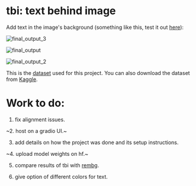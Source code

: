 # tbi: text behind image

Add text in the image's background (something like this, test it out [here](https://huggingface.co/spaces/Sartc/tbi)):

![final_output_3](https://github.com/user-attachments/assets/041a3261-d740-4d3b-b92c-dc28542529c3)

![final_output](https://github.com/user-attachments/assets/ec35957e-b8fc-46fc-9665-eb22e9829628)

![final_output_2](https://github.com/user-attachments/assets/b13eecda-824e-4168-b29e-d3e3132847b9)

This is the [dataset](https://saliencydetection.net/duts/) used for this project. You can also download the dataset from [Kaggle](https://www.kaggle.com/datasets/balraj98/duts-saliency-detection-dataset).

# Work to do:

1. fix alignment issues.
   
~2. host on a gradio UI.~

3. add details on how the project was done and its setup instructions.

~4. upload model weights on hf.~

5. compare results of tbi with [rembg](https://github.com/danielgatis/rembg). 

6. give option of different colors for text.
